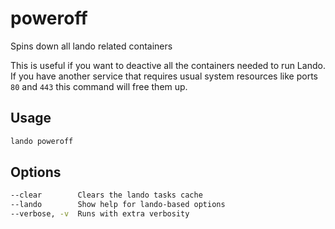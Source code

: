 poweroff
========

Spins down all lando related containers

This is useful if you want to deactive all the containers needed to run Lando. If you have another service that requires usual system resources like ports `80` and `443` this command will free them up.

Usage
-----

```bash
lando poweroff
```

Options
-------

```bash
--clear        Clears the lando tasks cache
--lando        Show help for lando-based options
--verbose, -v  Runs with extra verbosity
```
